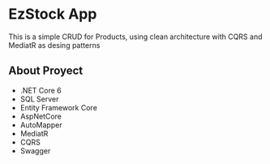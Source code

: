 # EzStock App
This is a simple CRUD for Products, using clean architecture with CQRS and MediatR as desing patterns

## About Proyect
- .NET Core 6
- SQL Server
- Entity Framework Core
- AspNetCore
- AutoMapper
- MediatR
- CQRS
- Swagger

